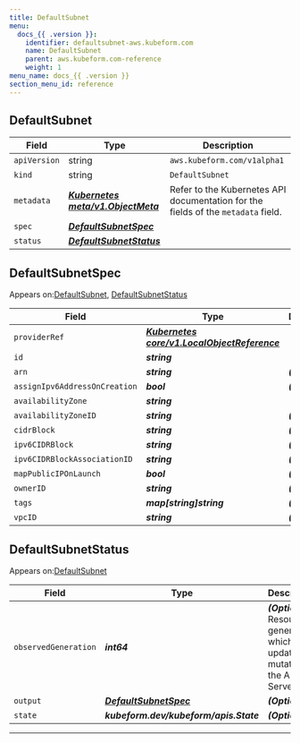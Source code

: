 ```yaml
---
title: DefaultSubnet
menu:
  docs_{{ .version }}:
    identifier: defaultsubnet-aws.kubeform.com
    name: DefaultSubnet
    parent: aws.kubeform.com-reference
    weight: 1
menu_name: docs_{{ .version }}
section_menu_id: reference
---
```


## DefaultSubnet
| Field | Type | Description |
| ------ | ----- | ----------- |
| `apiVersion` | string | `aws.kubeform.com/v1alpha1` |
|    `kind` | string | `DefaultSubnet` |
| `metadata` | ***[Kubernetes meta/v1.ObjectMeta](https://kubernetes.io/docs/reference/generated/kubernetes-api/v1.13/#objectmeta-v1-meta)***|Refer to the Kubernetes API documentation for the fields of the `metadata` field.|
| `spec` | ***[DefaultSubnetSpec](#defaultsubnetspec)***||
| `status` | ***[DefaultSubnetStatus](#defaultsubnetstatus)***||
## DefaultSubnetSpec

Appears on:[DefaultSubnet](#defaultsubnet), [DefaultSubnetStatus](#defaultsubnetstatus)

| Field | Type | Description |
| ------ | ----- | ----------- |
| `providerRef` | ***[Kubernetes core/v1.LocalObjectReference](https://kubernetes.io/docs/reference/generated/kubernetes-api/v1.13/#localobjectreference-v1-core)***||
| `id` | ***string***||
| `arn` | ***string***| ***(Optional)*** |
| `assignIpv6AddressOnCreation` | ***bool***| ***(Optional)*** |
| `availabilityZone` | ***string***||
| `availabilityZoneID` | ***string***| ***(Optional)*** |
| `cidrBlock` | ***string***| ***(Optional)*** |
| `ipv6CIDRBlock` | ***string***| ***(Optional)*** |
| `ipv6CIDRBlockAssociationID` | ***string***| ***(Optional)*** |
| `mapPublicIPOnLaunch` | ***bool***| ***(Optional)*** |
| `ownerID` | ***string***| ***(Optional)*** |
| `tags` | ***map[string]string***| ***(Optional)*** |
| `vpcID` | ***string***| ***(Optional)*** |
## DefaultSubnetStatus

Appears on:[DefaultSubnet](#defaultsubnet)

| Field | Type | Description |
| ------ | ----- | ----------- |
| `observedGeneration` | ***int64***| ***(Optional)*** Resource generation, which is updated on mutation by the API Server.|
| `output` | ***[DefaultSubnetSpec](#defaultsubnetspec)***| ***(Optional)*** |
| `state` | ***kubeform.dev/kubeform/apis.State***| ***(Optional)*** |
---
